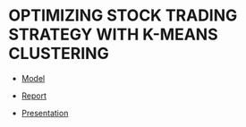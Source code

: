 # OPTIMIZING STOCK TRADING STRATEGY WITH K-MEANS CLUSTERING
 
- [Model](https://github.com/Amey-Thakur/OPTIMIZING-STOCK-TRADING-STRATEGY-WITH-K-MEANS-CLUSTERING/blob/main/OPTIMIZING%20STOCK%20TRADING%20STRATEGY%20WITH%20K-MEANS%20CLUSTERING.ipynb)

- [Report](https://github.com/Amey-Thakur/OPTIMIZING-STOCK-TRADING-STRATEGY-WITH-K-MEANS-CLUSTERING/blob/main/BDA_MINI-PROJECT_REPORT_BE-COMPS_B-50%2C51%2C58.pdf)

- [Presentation](https://github.com/Amey-Thakur/OPTIMIZING-STOCK-TRADING-STRATEGY-WITH-K-MEANS-CLUSTERING/blob/main/BDA_MINI-PROJECT_PPT_BE-COMPS_B-50%2C51%2C58.pdf)
